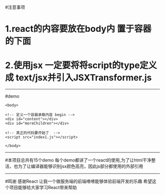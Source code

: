 #注意事项
# 1.react的内容要放在body内 置于容器的下面
# 2.使用jsx 一定要将将script的type定义成 text/jsx并引入JSXTransformer.js
<hr>

#demo

```
<body>

<!-- 定义一个容器承载内容 begin -->
<div id="content"></div>
<div id="moreChildren"></div>

<!-- 真正的代码要开始了  -->
<script src="index1.js"></script>

</body>
```
<hr>
#本项目总共有15个demo
每个demo都讲了一个react的使用,为了让html干净整洁，也为了让编译器能够识别jsx颜色高亮，因此js部分都使用的外部引用

<hr>
#鸣谢
感谢React 让我一个做服务端的前端喳喳能够体验前端开发的乐趣
希望这个项目能够给大家学习React带来帮助

